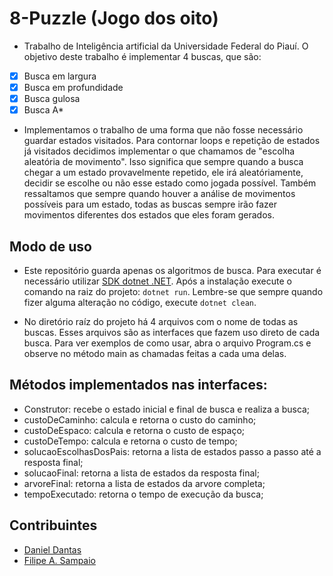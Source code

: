 # 8-Puzzle (Jogo dos oito)

* Trabalho de Inteligência artificial da Universidade Federal do Piauí. O objetivo deste trabalho é implementar 4 buscas, que são:
- [x] Busca em largura
- [x] Busca em profundidade
- [x] Busca gulosa
- [x] Busca A*

* Implementamos o trabalho de uma forma que não fosse necessário guardar estados visitados. Para contornar loops e repetição de estados já visitados decidimos implementar o que chamamos de "escolha aleatória de movimento". Isso significa que sempre quando a busca chegar a um estado provavelmente repetido, ele irá aleatóriamente, decidir se escolhe ou não esse estado como jogada possível. Também ressaltamos que sempre quando houver a análise de movimentos possíveis para um estado, todas as buscas sempre irão fazer movimentos diferentes dos estados que eles foram gerados.

## Modo de uso

* Este repositório guarda apenas os algoritmos de busca. Para executar é necessário utilizar [SDK dotnet .NET](https://dotnet.microsoft.com/download). Após a instalação execute o comando na raiz do projeto: ``` dotnet run ```. Lembre-se que sempre quando fizer alguma alteração no código, execute ``` dotnet clean ```.

* No diretório raíz do projeto há 4 arquivos com o nome de todas as buscas. Esses arquivos são as interfaces que fazem uso direto de cada busca. Para ver exemplos de como usar, abra o arquivo Program.cs e observe no método main as chamadas feitas a cada uma delas.

## Métodos implementados nas interfaces:

* Construtor: recebe o estado inicial e final de busca e realiza a busca;
* custoDeCaminho: calcula e retorna o custo do caminho;
* custoDeEspaco: calcula e retorna o custo de espaço;
* custoDeTempo: calcula e retorna o custo de tempo;
* solucaoEscolhasDosPais: retorna a lista de estados passo a passo até a resposta final;
* solucaoFinal: retorna a lista de estados da resposta final;
* arvoreFinal: retorna a lista de estados da arvore completa;
* tempoExecutado: retorna o tempo de execução da busca;

## Contribuintes
- [Daniel Dantas](https://github.com/DanielDantasL)
- [Filipe A. Sampaio](https://github.com/filipeas)